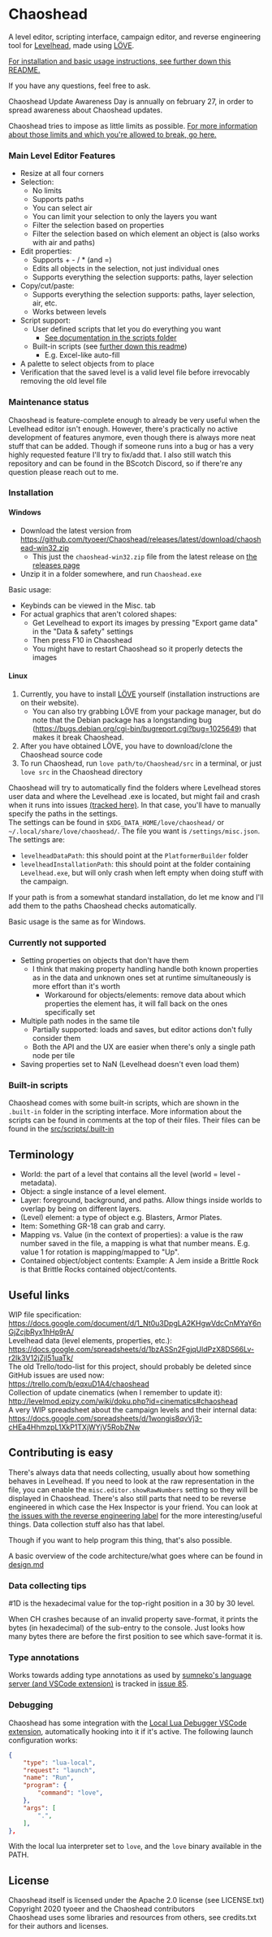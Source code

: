 # Chaoshead

A level editor, scripting interface, campaign editor, and reverse engineering tool for [Levelhead](https://lvlhd.co),
made using [LÖVE](http://www.love2d.org).

[For installation and basic usage instructions, see further down this README.](#installation)

If you have any questions, feel free to ask.

Chaoshead Update Awareness Day is annually on february 27, in order to spread awareness about Chaoshead updates.

Chaoshead tries to impose as little limits as possible.
[For more information about those limits and which you're allowed to break, go here.](http://levelmod.epizy.com/wiki/doku.php?id=blocked_stuff)

### Main Level Editor Features

- Resize at all four corners
- Selection:
	- No limits
	- Supports paths
	- You can select air
	- You can limit your selection to only the layers you want
	- Filter the selection based on properties
	- Filter the selection based on which element an object is (also works with air and paths)
- Edit properties:
	- Supports + - / * (and =)
	- Edits all objects in the selection, not just individual ones
	- Supports everything the selection supports: paths, layer selection
- Copy/cut/paste:
	- Supports everything the selection supports: paths, layer selection, air, etc.
	- Works between levels
- Script support:
	- User defined scripts that let you do everything you want
		- [See documentation in the scripts folder](docs/index.md)
	- Built-in scripts (see [further down this readme](#built-in-scripts))
		- E.g. Excel-like auto-fill
- A palette to select objects from to place
- Verification that the saved level is a valid level file before irrevocably removing the old level file

### Maintenance status

Chaoshead is feature-complete enough to already be very useful when the Levelhead editor isn't enough.
However, there's practically no active development of features anymore, even though there is always more neat stuff that can be added.
Though if someone runs into a bug or has a very highly requested feature I'll try to fix/add that.
I also still watch this repository and can be found in the BScotch Discord, so if there're any question please reach out to me.

### Installation

#### Windows

- Download the latest version from https://github.com/tyoeer/Chaoshead/releases/latest/download/chaoshead-win32.zip
	- This just the `chaoshead-win32.zip` file from the latest release on [the releases page](https://github.com/tyoeer/Chaoshead/releases/)
- Unzip it in a folder somewhere, and run `Chaoshead.exe`

Basic usage:
- Keybinds can be viewed in the Misc. tab
- For actual graphics that aren't colored shapes:
	- Get Levelhead to export its images by pressing "Export game data" in the "Data & safety" settings
	- Then press F10 in Chaoshead
	- You might have to restart Chaoshead so it properly detects the images

#### Linux

1. Currently, you have to install [LÖVE](https://love2d.org) yourself (installation instructions are on their website).
	- You can also try grabbing LÖVE from your package manager, but do note that the Debian package has a longstanding bug (https://bugs.debian.org/cgi-bin/bugreport.cgi?bug=1025649) that makes it break Chaoshead.
2. After you have obtained LÖVE, you have to download/clone the Chaoshead source code
3. To run Chaoshead, run `love path/to/Chaoshead/src` in a terminal, or just `love src` in the Chaoshead directory

Chaoshead will try to automatically find the folders where Levelhead stores user data and where the Levelhead .exe is located,
but might fail and crash when it runs into issues [(tracked here)](https://github.com/tyoeer/Chaoshead/issues/162).
In that case, you'll have to manually specify the paths in the settings. \
The settings can be found in `$XDG_DATA_HOME/love/chaoshead/` or `~/.local/share/love/chaoshead/`.
The file you want is `/settings/misc.json`.
The settings are:
- `levelheadDataPath`: this should point at the `PlatformerBuilder` folder
- `levelheadInstallationPath`: this should point at the folder containing `Levelhead.exe`, but will only crash when left empty when doing stuff with the campaign.

If your path is from a somewhat standard installation, do let me know and I'll add them to the paths Chaoshead checks automatically.


Basic usage is the same as for Windows.

### Currently not supported

- Setting properties on objects that don't have them
  - I think that making property handling handle both known properties as in the data and unknown ones set at runtime simultaneously is more effort than it's worth
	- Workaround for objects/elements: remove data about which properties the element has, it will fall back on the ones specifically set
- Multiple path nodes in the same tile
	- Partially supported: loads and saves, but editor actions don't fully consider them
	- Both the API and the UX are easier when there's only a single path node per tile
- Saving properties set to NaN (Levelhead doesn't even load them)

### Built-in scripts

Chaoshead comes with some built-in scripts, which are shown in the `.built-in` folder in the scripting interface.
More information about the scripts can be found in comments at the top of their files. Their files can be found in the [src/scripts/.built-in](src/scripts/.built-in)

## Terminology

- World: the part of a level that contains all the level (world = level - metadata).
- Object: a single instance of a level element.
- Layer: foreground, background, and paths. Allow things inside worlds to overlap by being on different layers.
- (Level) element: a type of object e.g. Blasters, Armor Plates.
- Item: Something GR-18 can grab and carry.
- Mapping vs. Value (in the context of properties): a value is the raw number saved in the file, a mapping is what that number means.
  E.g. value 1 for rotation is mapping/mapped to "Up".
- Contained object/object contents: Example: A Jem inside a Brittle Rock is that Brittle Rocks contained object/contents.

## Useful links

WIP file specification:<br>
https://docs.google.com/document/d/1_Nt0u3DpgLA2KHgwVdcCnMYaY6nGjZcjbRyx1hHp9rA/<br>
Levelhead data (level elements, properties, etc.):<br>
https://docs.google.com/spreadsheets/d/1bzASSn2FgjqUldPzX8DS66Lv-r2lk3V12jZjl51uaTk/<br>
The old Trello/todo-list for this project, should probably be deleted since GitHub issues are used now:<br>
https://trello.com/b/eqxuD1A4/chaoshead<br>
Collection of update cinematics (when I remember to update it):<br>
http://levelmod.epizy.com/wiki/doku.php?id=cinematics#chaoshead<br>
A very WIP spreadsheet about the campaign levels and their internal data:<br>
https://docs.google.com/spreadsheets/d/1wongis8qvVj3-cHEa4HhmzpL1XkP1TXjWYjV5RobZNw

## Contributing is easy

There's always data that needs collecting, usually about how something behaves in Levelhead.
If you need to look at the raw representation in the file, you can enable the `misc.editor.showRawNumbers` setting so they will be displayed in Chaoshead.
There's also still parts that need to be reverse engineered in which case the Hex Inspector is your friend.
You can look at [the issues with the reverse engineering label](https://github.com/tyoeer/Chaoshead/labels/reverse%20engineering)
for the more interesting/useful things. Data collection stuff also has that label.

Though if you want to help program this thing, that's also possible.

A basic overview of the code architecture/what goes where can be found in [design.md](design.md)

### Data collecting tips

\#1D is the hexadecimal value for the top-right position in a 30 by 30 level.

When CH crashes because of an invalid property save-format, it prints the bytes (in hexadecimal) of the sub-entry to the console.
Just looks how many bytes there are before the first position to see which save-format it is.

### Type annotations

Works towards adding type annotations as used by [sumneko's language server (and VSCode extension)](https://github.com/sumneko/lua-language-server) is tracked in [issue 85](https://github.com/tyoeer/Chaoshead/issues/85).

### Debugging

Chaoshead has some integration with the [Local Lua Debugger VSCode extension](https://marketplace.visualstudio.com/items?itemName=tomblind.local-lua-debugger-vscode), automatically hooking into it if it's active. The following launch configuration works:
```json
{
	"type": "lua-local",
	"request": "launch",
	"name": "Run",
	"program": {
		"command": "love",
	},
	"args": [
		".",
	],
},
```
With the local lua interpreter set to `love`, and the `love` binary available in the PATH.

## License

Chaoshead itself is licensed under the Apache 2.0 license (see LICENSE.txt)<br>
Copyright 2020 tyoeer and the Chaoshead contributors<br>
Chaoshead uses some libraries and resources from others, see credits.txt for their authors and licenses.<br>
